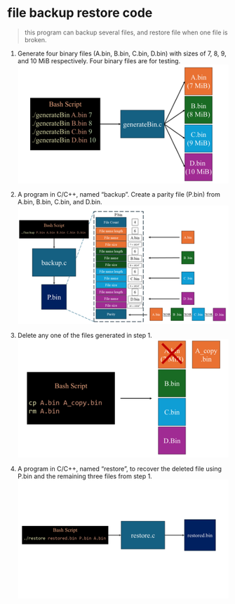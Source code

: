 # file backup restore code
> this program can backup several files, and restore file when one file is broken.

1.	Generate four binary files (A.bin, B.bin, C.bin, D.bin) with sizes of 7, 8, 9, and 10 MiB respectively. Four binary files are for testing.
![image info](./fig/generateBin.bmp)

2.	A program in C/C++, named “backup”. Create a parity file (P.bin) from A.bin, B.bin, C.bin, and D.bin.
![image info](./fig/backup.bmp)

3.	Delete any one of the files generated in step 1.
![image info](./fig/remove.bmp)

4.	A program in C/C++, named “restore”, to recover the deleted file using P.bin and the remaining three files from step 1.
![image info](./fig/restored.bmp)

